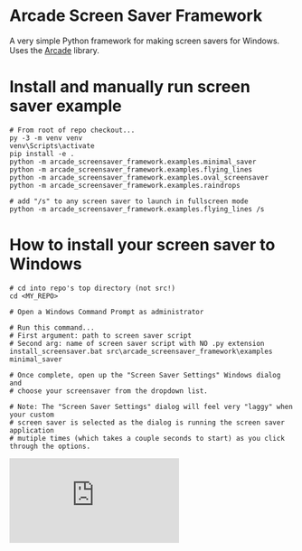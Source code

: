 # Arcade Screen Saver Framework

A very simple Python framework for making screen savers for Windows.  Uses the [Arcade](https://github.com/pythonarcade/arcade) library.


# Install and manually run screen saver example

    # From root of repo checkout...
    py -3 -m venv venv
    venv\Scripts\activate
    pip install -e .
    python -m arcade_screensaver_framework.examples.minimal_saver
    python -m arcade_screensaver_framework.examples.flying_lines
    python -m arcade_screensaver_framework.examples.oval_screensaver
    python -m arcade_screensaver_framework.examples.raindrops
    
    # add "/s" to any screen saver to launch in fullscreen mode
    python -m arcade_screensaver_framework.examples.flying_lines /s


# How to install your screen saver to Windows 

    # cd into repo's top directory (not src!)
    cd <MY_REPO>
    
    # Open a Windows Command Prompt as administrator
    
    # Run this command...
    # First argument: path to screen saver script
    # Second arg: name of screen saver script with NO .py extension
    install_screensaver.bat src\arcade_screensaver_framework\examples minimal_saver
    
    # Once complete, open up the "Screen Saver Settings" Windows dialog and
    # choose your screensaver from the dropdown list.
    
    # Note: The "Screen Saver Settings" dialog will feel very "laggy" when your custom
    # screen saver is selected as the dialog is running the screen saver application
    # mutiple times (which takes a couple seconds to start) as you click through the options.

![Hits](http://cc.amazingcounters.com/counter.php?i=3245831&c=9737806)

